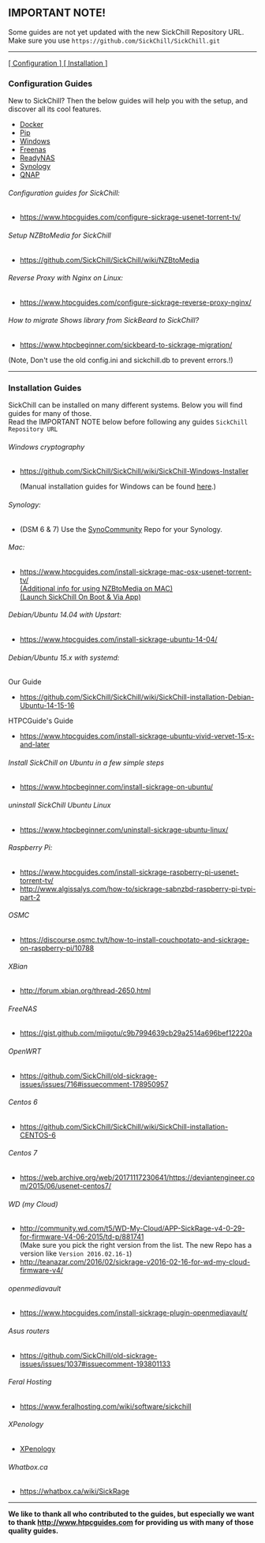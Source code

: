 ## IMPORTANT NOTE!

Some guides are not yet updated with the new SickChill Repository URL.  
Make sure you use `https://github.com/SickChill/SickChill.git`

---

[ [ Configuration ] ](#Configuration-Guides) [ [ Installation ] ](#Installation-Guides)

### Configuration Guides

New to SickChill? Then the below guides will help you with the setup, and discover all its cool features.

- [Docker](https://github.com/SickChill/SickChill/wiki/Docker)
- [Pip](https://github.com/SickChill/SickChill/wiki/Pip)
- [Windows](https://github.com/SickChill/SickChillInstaller/releases/latest)
- [Freenas](https://github.com/SickChill/SickChill/wiki/Freenas)
- [ReadyNAS](https://github.com/SickChill/SickChill/wiki/ReadyNAS)
- [Synology](https://github.com/SickChill/SickChill/wiki/Synology)
- [QNAP](https://github.com/OneCDOnly/sherpa)

###### Configuration guides for SickChill:

- https://www.htpcguides.com/configure-sickrage-usenet-torrent-tv/

###### Setup NZBtoMedia for SickChill

- https://github.com/SickChill/SickChill/wiki/NZBtoMedia

###### Reverse Proxy with Nginx on Linux:

- https://www.htpcguides.com/configure-sickrage-reverse-proxy-nginx/

###### How to migrate Shows library from SickBeard to SickChill?

- https://www.htpcbeginner.com/sickbeard-to-sickrage-migration/

(Note, Don't use the old config.ini and sickchill.db to prevent errors.!)

---

### Installation Guides

SickChill can be installed on many different systems. Below you will find guides for many of those.  
Read the IMPORTANT NOTE below before following any guides `SickChill Repository URL`

###### Windows cryptography

- https://github.com/SickChill/SickChill/wiki/SickChill-Windows-Installer

  (Manual installation guides for Windows can be found [here](https://github.com/SickChill/SickChill/wiki/SickChill-Windows-Installer#manual-installation-guides-for-windows).)

###### Synology:

- (DSM 6 & 7) Use the [SynoCommunity](https://synocommunity.com/#easy-install) Repo for your Synology.

###### Mac:

- https://www.htpcguides.com/install-sickrage-mac-osx-usenet-torrent-tv/  
  [(Additional info for using NZBtoMedia on MAC)](https://gist.github.com/XxUnkn0wnxX/bf3d848232f4a71b6556)  
  [(Launch SickChill On Boot & Via App)](https://gist.github.com/XxUnkn0wnxX/d199daecc5c414174cf9)

###### Debian/Ubuntu 14.04 with Upstart:

- https://www.htpcguides.com/install-sickrage-ubuntu-14-04/

###### Debian/Ubuntu 15.x with systemd:

Our Guide

- https://github.com/SickChill/SickChill/wiki/SickChill-installation-Debian-Ubuntu-14-15-16

HTPCGuide's Guide

- https://www.htpcguides.com/install-sickrage-ubuntu-vivid-vervet-15-x-and-later

###### Install SickChill on Ubuntu in a few simple steps

- https://www.htpcbeginner.com/install-sickrage-on-ubuntu/

###### uninstall SickChill Ubuntu Linux

- https://www.htpcbeginner.com/uninstall-sickrage-ubuntu-linux/

###### Raspberry Pi:

- https://www.htpcguides.com/install-sickrage-raspberry-pi-usenet-torrent-tv/
- http://www.algissalys.com/how-to/sickrage-sabnzbd-raspberry-pi-tvpi-part-2

###### OSMC

- https://discourse.osmc.tv/t/how-to-install-couchpotato-and-sickrage-on-raspberry-pi/10788

###### XBian

- http://forum.xbian.org/thread-2650.html

###### FreeNAS

- https://gist.github.com/miigotu/c9b7994639cb29a2514a696bef12220a

###### OpenWRT

- https://github.com/SickChill/old-sickrage-issues/issues/716#issuecomment-178950957

###### Centos 6

- https://github.com/SickChill/SickChill/wiki/SickChill-installation-CENTOS-6

###### Centos 7

- https://web.archive.org/web/20171117230641/https://deviantengineer.com/2015/06/usenet-centos7/

###### WD (my Cloud)

- http://community.wd.com/t5/WD-My-Cloud/APP-SickRage-v4-0-29-for-firmware-V4-06-2015/td-p/881741  
  (Make sure you pick the right version from the list. The new Repo has a version like `Version 2016.02.16-1`)
- http://teanazar.com/2016/02/sickrage-v2016-02-16-for-wd-my-cloud-firmware-v4/

###### openmediavault

- https://www.htpcguides.com/install-sickrage-plugin-openmediavault/

###### Asus routers

- https://github.com/SickChill/old-sickrage-issues/issues/1037#issuecomment-193801133

###### Feral Hosting

- https://www.feralhosting.com/wiki/software/sickchill

###### XPenology

- [XPenology](https://web.archive.org/web/20160127040953/https://idmedia.no/general/sickrage-dead-long-live-sickrage/)

###### Whatbox.ca

- https://whatbox.ca/wiki/SickRage

---

**We like to thank all who contributed to the guides, but especially we want to thank http://www.htpcguides.com for providing us with many of those quality guides.**
